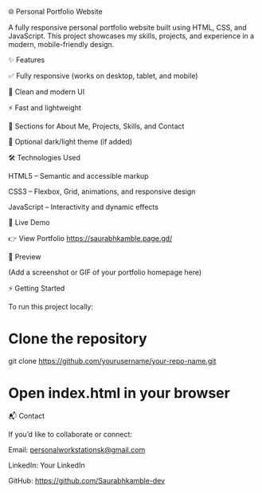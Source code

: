 🌐 Personal Portfolio Website

A fully responsive personal portfolio website built using HTML, CSS, and JavaScript.
This project showcases my skills, projects, and experience in a modern, mobile-friendly design.

✨ Features

✅ Fully responsive (works on desktop, tablet, and mobile)

🎨 Clean and modern UI

⚡ Fast and lightweight

📂 Sections for About Me, Projects, Skills, and Contact

🌙 Optional dark/light theme (if added)

🛠️ Technologies Used

HTML5 – Semantic and accessible markup

CSS3 – Flexbox, Grid, animations, and responsive design

JavaScript – Interactivity and dynamic effects

🚀 Live Demo

👉 View Portfolio
 https://saurabhkamble.page.gd/

📸 Preview

(Add a screenshot or GIF of your portfolio homepage here)

⚡ Getting Started

To run this project locally:

# Clone the repository
git clone https://github.com/yourusername/your-repo-name.git

# Open index.html in your browser

📬 Contact

If you’d like to collaborate or connect:

Email: personalworkstationsk@gmail.com

LinkedIn: Your LinkedIn

GitHub: https://github.com/Saurabhkamble-dev
